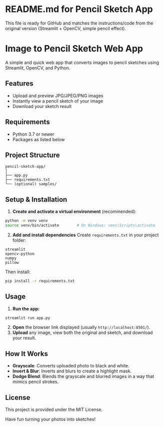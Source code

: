# README.md for Pencil Sketch App

This file is ready for GitHub and matches the instructions/code from the original version (Streamlit + OpenCV, simple pencil effect).

# Image to Pencil Sketch Web App

A simple and quick web app that converts images to pencil sketches using Streamlit, OpenCV, and Python.

## Features

- Upload and preview JPG/JPEG/PNG images
- Instantly view a pencil sketch of your image
- Download your sketch result


## Requirements

- Python 3.7 or newer
- Packages as listed below


## Project Structure

```
pencil-sketch-app/
│
├── app.py
├── requirements.txt
└── (optional) samples/
```


## Setup \& Installation

1. **Create and activate a virtual environment** (recommended):

```bash
python -m venv venv
source venv/bin/activate        # On Windows: venv\Scripts\activate
```

2. **Add and install dependencies**
Create `requirements.txt` in your project folder:

```
streamlit
opencv-python
numpy
pillow
```

Then install:

```bash
pip install -r requirements.txt
```


## Usage

1. **Run the app:**

```bash
streamlit run app.py
```

2. **Open** the browser link displayed (usually `http://localhost:8501/`).
3. **Upload** any image, view both the original and sketch, and download your result.


## How It Works

- **Grayscale**: Converts uploaded photo to black and white.
- **Invert \& Blur**: Inverts and blurs to create a highlight mask.
- **Dodge Blend**: Blends the grayscale and blurred images in a way that mimics pencil strokes.


## License

This project is provided under the MIT License.

Have fun turning your photos into sketches!


